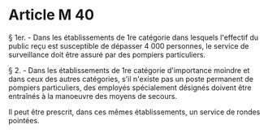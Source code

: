 # Article M 40

§ 1er. - Dans les établissements de 1re catégorie dans lesquels l'effectif du public reçu est susceptible de dépasser 4 000 personnes, le service de surveillance doit être assuré par des pompiers particuliers.

§ 2. - Dans les établissements de 1re catégorie d'importance moindre et dans ceux des autres catégories, s'il n'existe pas un poste permanent de pompiers particuliers, des employés spécialement désignés doivent être entraînés à la manoeuvre des moyens de secours.

Il peut être prescrit, dans ces mêmes établissements, un service de rondes pointées.
